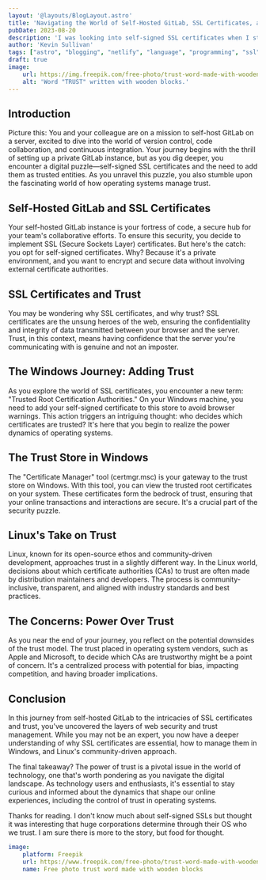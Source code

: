 ```yaml
---
layout: '@layouts/BlogLayout.astro'
title: 'Navigating the World of Self-Hosted GitLab, SSL Certificates, and Trust: Windows vs. Linux'
pubDate: 2023-08-20
description: 'I was looking into self-signed SSL certificates when I stumbled into a blog worthy thought. Well, bigger than a thought so I turned it into a blog.'
author: 'Kevin Sullivan'
tags: ["astro", "blogging", "netlify", "language", "programming", "ssl", "certificates"]
draft: true
image:
    url: https://img.freepik.com/free-photo/trust-word-made-with-wooden-blocks_23-2148101503.jpg?w=1380&t=st=1693852112~exp=1693852712~hmac=6c4554031d1b317cb19d728cc10ed19e48ada8b6ad9d2030bbfc64e517395726
    alt: 'Word "TRUST" written with wooden blocks.'
---
```


## Introduction

Picture this: You and your colleague are on a mission to self-host GitLab on a server, excited to dive into the world of version control, code collaboration, and continuous integration. Your journey begins with the thrill of setting up a private GitLab instance, but as you dig deeper, you encounter a digital puzzle—self-signed SSL certificates and the need to add them as trusted entities. As you unravel this puzzle, you also stumble upon the fascinating world of how operating systems manage trust. 

## Self-Hosted GitLab and SSL Certificates

Your self-hosted GitLab instance is your fortress of code, a secure hub for your team's collaborative efforts. To ensure this security, you decide to implement SSL (Secure Sockets Layer) certificates. But here's the catch: you opt for self-signed certificates. Why? Because it's a private environment, and you want to encrypt and secure data without involving external certificate authorities.

## SSL Certificates and Trust

You may be wondering why SSL certificates, and why trust? SSL certificates are the unsung heroes of the web, ensuring the confidentiality and integrity of data transmitted between your browser and the server. Trust, in this context, means having confidence that the server you're communicating with is genuine and not an imposter.

## The Windows Journey: Adding Trust

As you explore the world of SSL certificates, you encounter a new term: "Trusted Root Certification Authorities." On your Windows machine, you need to add your self-signed certificate to this store to avoid browser warnings. This action triggers an intriguing thought: who decides which certificates are trusted? It's here that you begin to realize the power dynamics of operating systems.

## The Trust Store in Windows

The "Certificate Manager" tool (certmgr.msc) is your gateway to the trust store on Windows. With this tool, you can view the trusted root certificates on your system. These certificates form the bedrock of trust, ensuring that your online transactions and interactions are secure. It's a crucial part of the security puzzle.

## Linux's Take on Trust

Linux, known for its open-source ethos and community-driven development, approaches trust in a slightly different way. In the Linux world, decisions about which certificate authorities (CAs) to trust are often made by distribution maintainers and developers. The process is community-inclusive, transparent, and aligned with industry standards and best practices.

## The Concerns: Power Over Trust

As you near the end of your journey, you reflect on the potential downsides of the trust model. The trust placed in operating system vendors, such as Apple and Microsoft, to decide which CAs are trustworthy might be a point of concern. It's a centralized process with potential for bias, impacting competition, and having broader implications.

## Conclusion

In this journey from self-hosted GitLab to the intricacies of SSL certificates and trust, you've uncovered the layers of web security and trust management. While you may not be an expert, you now have a deeper understanding of why SSL certificates are essential, how to manage them in Windows, and Linux's community-driven approach.

The final takeaway? The power of trust is a pivotal issue in the world of technology, one that's worth pondering as you navigate the digital landscape. As technology users and enthusiasts, it's essential to stay curious and informed about the dynamics that shape our online experiences, including the control of trust in operating systems.

Thanks for reading. I don't know much about self-signed SSLs but thought it was interesting that huge corporations determine through their OS who we trust. I am sure there is more to the story, but food for thought.

```yaml
image: 
    platform: Freepik
    url: https://www.freepik.com/free-photo/trust-word-made-with-wooden-blocks_4351825.htm#query=trust&position=0&from_view=search&track=sph
    name: Free photo trust word made with wooden blocks
```